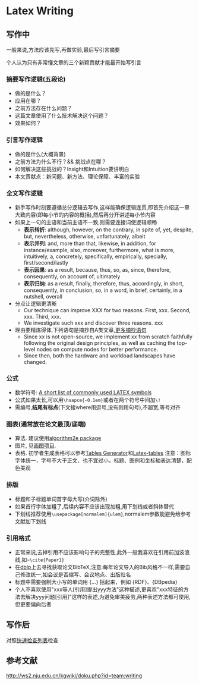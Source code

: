# Latex Writing

## 写作中
一般来说,方法应该先写,再做实验,最后写引言摘要

个人认为只有非常懂文章的三个新颖贡献才能最开始写引言

### 摘要写作逻辑(五段论)
- 做的是什么？
- 应用在哪？
- 之前方法存在什么问题？
- 这篇文章使用了什么技术解决这个问题？
- 效果如何？

### 引言写作逻辑
- 做的是什么(大概背景)
- 之前方法为什么不行？&& 挑战点在哪？
- 如何解决这些挑战的？Insight和Intuition要讲明白
- 本文贡献点：新问题、新方法、理论保障、丰富的实验

### 全文写作逻辑
- 新手写作时刻要遵循总分逻辑去写作,这样能确保逻辑连贯,即首先介绍这一章大致内容(即每小节的内容的概括),然后再分开讲述每小节内容
- 如果上一句的主语和当前主语不一致,则需要连接词使逻辑顺畅
    - **表示转折**: although, however, on the contrary, in spite of, yet, despite, but, nevertheless, otherwise, unfortunately, albeit
    - **表示并列**: and, more than that, likewise, in addition, for instance/example, also, moreover, furthermore, what is more, intuitively, a, concretely, specifically, empirically, specially, first/second/lastly
    - **表示因果**: as a result, because, thus, so, as, since, therefore, consequently, on account of, ultimately
    - **表示归纳**: as a result, finally, therefore, thus, accordingly, in short, consequently, in conclusion, so, in a word, in brief, certainly, in a nutshell, overall
- 分点让逻辑更清晰
    - Our technique can improve XXX for two reasons. First, xxx. Second, xxx. Third, xxx.
    - We investigate such xxx and discover three reasons. xxx
- 理由要精炼得体,下列语句是摘抄自A类文章,[更多摘抄语句](sentences.txt)
    - Since xx is not open-source, we implement xx from scratch faithfully following the original design principles, as well as caching the top-level nodes on compute nodes for better performance.
    - Since then, both the hardware and workload landscapes have changed.

### 公式
- 数学符号: [A short list of commonly used LATEX symbols](https://artofproblemsolving.com/wiki/index.php/LaTeX:Symbols)
- 公式如果太长,可以用`\hsapce{-0.1em}`或者在两个符号中间加`\!`
- 需编号,**结尾有标点**(下文接where用逗号,没有则用句号),不超宽,等号对齐

### 图表(通常放在论文最顶/底端)
- 算法. 建议使用[algorithm2e package](https://www.ctan.org/pkg/algorithm2e)
- 图片, 见[画图项目](https://github.com/Josehokec/python_figure).
- 表格. 初学者生成表格可以参考[Tables Generator](https://www.tablesgenerator.com)和[Latex-tables](https://www.latex-tables.com)
注意：图标字体统一，字号不大于正文、也不宜过小，标题、图例和坐标轴表达清楚，配色美观

### 排版
- 标题和子标题单词首字母大写(介词除外)
- 如果首行字体加粗了,后续内容不应该出现加粗,用下划线或者斜体替代
- 下划线推荐使用`\usepackage[normalem]{ulem}`,normalem参数能避免给参考文献加下划线

### 引用格式
- 正常来说,去掉引用不应该影响句子的完整性,此外一般我喜欢在引用前加波浪线,如`~\cite{Paper1}`
- 在[dblp](https://dblp.org/)上去寻找获取论文BibTeX,注意:每年论文导入的Bib风格不一样,需要自己修改统一,如会议是否缩写、会议地点、出版社名
- 标题中需要强制大小写的单词用 {...} 括起来，例如 {RDF}、{DBpedia}
- 个人不喜欢使用"xxx等人[引用]提出yyy方法"这种描述,更喜欢"xxx特征的方法去解决yyy问题[引用]"这样的表述,为避免审美疲劳,两种表述方法都可使用,但更要偏向后者

## 写作后
对照[快速检查列表](check_list.md)检查

## 参考文献
http://ws2.nju.edu.cn/kgwiki/doku.php?id=team:writing
